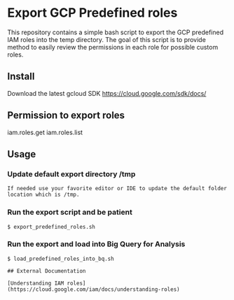 # Export GCP Predefined roles

This repository contains a simple bash script to export the GCP predefined IAM roles into the temp directory. The goal of this script is to provide method to easily review the permissions in each role for possible custom roles.
 
## Install
Download the latest gcloud SDK
https://cloud.google.com/sdk/docs/

## Permission to export roles
iam.roles.get
iam.roles.list

## Usage

### Update default export directory /tmp 
```
If needed use your favorite editor or IDE to update the default folder location which is /tmp.
```
### Run the export script and be patient
```
$ export_predefined_roles.sh

```
### Run the export and load into Big Query for Analysis 
```
$ load_predefined_roles_into_bq.sh

## External Documentation

[Understanding IAM roles](https://cloud.google.com/iam/docs/understanding-roles)


